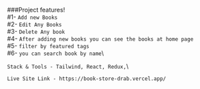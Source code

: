 ###Project features!\
#1- `Add new Books`\
#2- `Edit Any Books`\
#3- `Delete Any book`\
#4- `After adding new books you can see the books at home page`\
#5- `filter by featured tags`\
#6- `you can search book by name`\

`Stack & Tools - Tailwind, React, Redux,`\



`Live Site Link - https://book-store-drab.vercel.app/`
